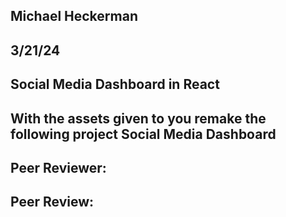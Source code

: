 ## Michael Heckerman
## 3/21/24

## Social Media Dashboard in React
## With the assets given to you remake the following project Social Media Dashboard

## Peer Reviewer:  
## Peer Review:  